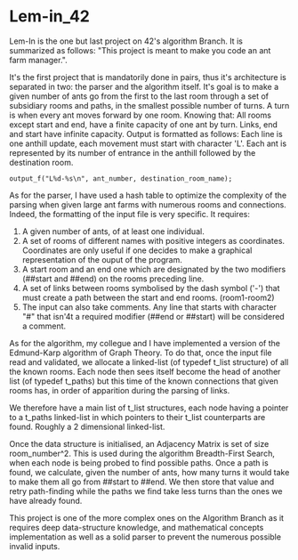 # Lem-in_42

Lem-In is the one but last project on 42's algorithm Branch.
It is summarized as follows: "This project is meant to make you code an ant farm manager.".

It's the first project that is mandatorily done in pairs, thus it's architecture is separated in two: the parser and the algorithm itself.
It's goal is to make a given number of ants go from the first to the last room through a set of subsidiary rooms and paths, in the smallest possible number of turns. A turn is when every ant moves forward by one room.
Knowing that: All rooms except start and end, have a finite capacity of one ant by turn. Links, end and start have infinite capacity.
Output is formatted as follows: Each line is one anthill update, each movement must start with character 'L'. Each ant is represented by its number of entrance in the anthill followed by the destination room.

```output_f("L%d-%s\n", ant_number, destination_room_name);```

As for the parser, I have used a hash table to optimize the complexity of the parsing when given large ant farms with numerous rooms and connections.
Indeed, the formatting of the input file is very specific. It requires:
1. A given number of ants, of at least one individual.
2. A set of rooms of different names with positive integers as coordinates. Coordinates are only useful if one decides to make a graphical representation of the ouput of the program.
3. A start room and an end one which are designated by the two modifiers (##start and ##end) on the rooms preceding line.
4. A set of links between rooms symbolised by the dash symbol ('-') that must create a path between the start and end rooms. (room1-room2)
5. The input can also take comments. Any line that starts with character "#" that isn'4t a required modifier (##end or ##start) will be considered a comment.

As for the algorithm, my collegue and I have implemented a version of the Edmund-Karp algorithm of Graph Theory.
To do that, once the input file read and validated, we allocate a linked-list (of typedef t_list structure) of all the known rooms. Each node then sees itself become the head of another list (of typedef t_paths) but this time of the known connections that given rooms has, in order of apparition during the parsing of links.

We therefore have a main list of t_list structures, each node having a pointer to a t_paths linked-list in which pointers to their t_list counterparts are found. Roughly a 2 dimensional linked-list.

Once the data structure is initialised, an Adjacency Matrix is set of size room_number^2. This is used during the algorithm Breadth-First Search, when each node is being probed to find possible paths.
Once a path is found, we calculate, given the number of ants, how many turns it would take to make them all go from ##start to ##end. We then store that value and retry path-finding while the paths we find take less turns than the ones we have already found.

This project is one of the more complex ones on the Algorithm Branch as it requires deep data-structure knowledge, and mathematical concepts implementation as well as a solid parser to prevent the numerous possible invalid inputs.
